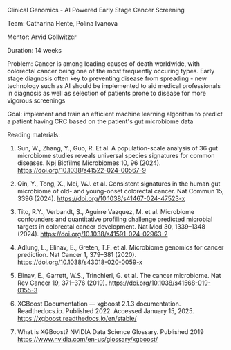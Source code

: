 Clinical Genomics - AI Powered Early Stage Cancer Screening

Team: Catharina Hente, Polina Ivanova

Mentor: Arvid Gollwitzer

Duration: 14 weeks


Problem: Cancer is among leading causes of death worldwide, with colorectal cancer being one of the most frequently occuring types. Early stage
          diagnosis often key to preventing disease from spreading - new technology such as AI should be implemented to aid medical professionals in
          diagnosis as well as selection of patients prone to disease for more vigorous screenings 
          
Goal: implement and train an efficient machine learning algorithm to predict a patient having CRC based on the patient's gut microbiome data




Reading materials:

1. Sun, W., Zhang, Y., Guo, R. Et al. A population-scale analysis of 36 gut microbiome studies reveals universal species signatures for common diseases. Npj Biofilms Microbiomes 10, 96 (2024). https://doi.org/10.1038/s41522-024-00567-9 

2. Qin, Y., Tong, X., Mei, WJ. et al. Consistent signatures in the human gut microbiome of old- and young-onset colorectal cancer. Nat Commun 15, 3396 (2024). https://doi.org/10.1038/s41467-024-47523-x 

3. Tito, R.Y., Verbandt, S., Aguirre Vazquez, M. et al. Microbiome confounders and quantitative profiling challenge predicted microbial targets in colorectal cancer development. Nat Med 30, 1339–1348 (2024). https://doi.org/10.1038/s41591-024-02963-2 

4. Adlung, L., Elinav, E., Greten, T.F. et al. Microbiome genomics for cancer prediction. Nat Cancer 1, 379–381 (2020). https://doi.org/10.1038/s43018-020-0059-x 

5. Elinav, E., Garrett, W.S., Trinchieri, G. et al. The cancer microbiome. Nat Rev Cancer 19, 371–376 (2019). https://doi.org/10.1038/s41568-019-0155-3
   
6. XGBoost Documentation — xgboost 2.1.3 documentation. Readthedocs.io. Published 2022. Accessed January 15, 2025. https://xgboost.readthedocs.io/en/stable/

7. What is XGBoost? NVIDIA Data Science Glossary. Published 2019 https://www.nvidia.com/en-us/glossary/xgboost/
‌
